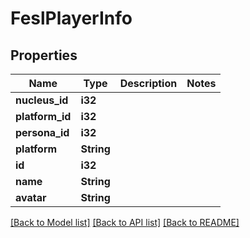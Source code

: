 # FeslPlayerInfo

## Properties

Name | Type | Description | Notes
------------ | ------------- | ------------- | -------------
**nucleus_id** | **i32** |  | 
**platform_id** | **i32** |  | 
**persona_id** | **i32** |  | 
**platform** | **String** |  | 
**id** | **i32** |  | 
**name** | **String** |  | 
**avatar** | **String** |  | 

[[Back to Model list]](../README.md#documentation-for-models) [[Back to API list]](../README.md#documentation-for-api-endpoints) [[Back to README]](../README.md)


